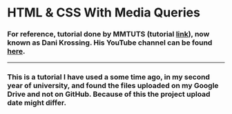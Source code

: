 # HTML & CSS With Media Queries

### For reference, tutorial done by MMTUTS (tutorial [link](https://www.youtube.com/watch?v=kbLfWKGVsMQ)), now known as Dani Krossing. His YouTube channel can be found [here](https://www.youtube.com/channel/UCzyuZJ8zZ-Lhfnz41DG5qLw).

---

### This is a tutorial I have used a some time ago, in my second year of university, and found the files uploaded on my Google Drive and not on GitHub. Because of this the project upload date might differ.